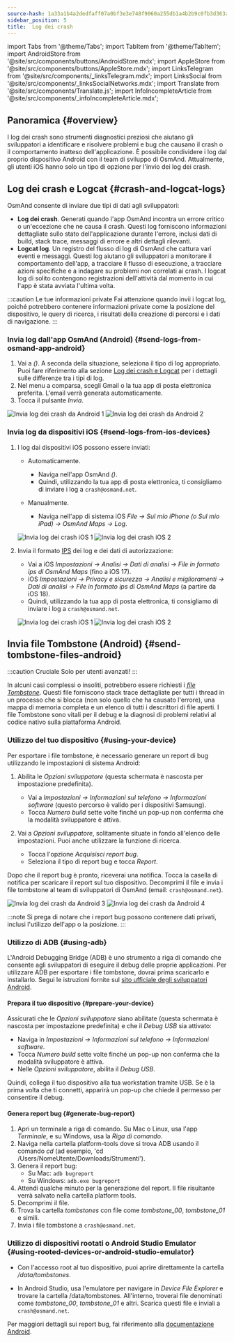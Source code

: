 ```yaml
---
source-hash: 1a33a1b4a2dedfaff07a0bf3e3e748f9060a255db1a4b2b9c0fb3d363a38cdf0
sidebar_position: 5
title:  Log dei crash
---
```

import Tabs from '@theme/Tabs';
import TabItem from '@theme/TabItem';
import AndroidStore from '@site/src/components/buttons/AndroidStore.mdx';
import AppleStore from '@site/src/components/buttons/AppleStore.mdx';
import LinksTelegram from '@site/src/components/_linksTelegram.mdx';
import LinksSocial from '@site/src/components/_linksSocialNetworks.mdx';
import Translate from '@site/src/components/Translate.js';
import InfoIncompleteArticle from '@site/src/components/_infoIncompleteArticle.mdx';



## Panoramica {#overview}

I log dei crash sono strumenti diagnostici preziosi che aiutano gli sviluppatori a identificare e risolvere problemi e bug che causano il crash o il comportamento inatteso dell'applicazione. È possibile condividere i log dal proprio dispositivo Android con il team di sviluppo di OsmAnd. Attualmente, gli utenti iOS hanno solo un tipo di opzione per l'invio dei log dei crash.


## Log dei crash e Logcat {#crash-and-logcat-logs}

OsmAnd consente di inviare due tipi di dati agli sviluppatori:

- **Log dei crash**. Generati quando l'app OsmAnd incontra un errore critico o un'eccezione che ne causa il crash. Questi log forniscono informazioni dettagliate sullo stato dell'applicazione durante l'errore, inclusi dati di build, stack trace, messaggi di errore e altri dettagli rilevanti.
- **Logcat log**. Un registro del flusso di log di OsmAnd che cattura vari eventi e messaggi. Questi log aiutano gli sviluppatori a monitorare il comportamento dell'app, a tracciare il flusso di esecuzione, a tracciare azioni specifiche e a indagare su problemi non correlati ai crash. I logcat log di solito contengono registrazioni dell'attività dal momento in cui l'app è stata avviata l'ultima volta.

:::caution Le tue informazioni private
Fai attenzione quando invii i logcat log, poiché potrebbero contenere informazioni private come la posizione del dispositivo, le query di ricerca, i risultati della creazione di percorsi e i dati di navigazione.
:::


### Invia log dall'app OsmAnd (Android) {#send-logs-from-osmand-app-android}

1. Vai a *<Translate android="true" ids="shared_string_menu,shared_string_help,send_crash_log"/> (<Translate android="true" ids="send_logcat_log"/>)*. A seconda della situazione, seleziona il tipo di log appropriato. Puoi fare riferimento alla sezione [Log dei crash e Logcat](#crash-and-logcat-logs) per i dettagli sulle differenze tra i tipi di log.
2. Nel menu a comparsa, scegli Gmail o la tua app di posta elettronica preferita. L'email verrà generata automaticamente.
3. Tocca il pulsante *Invia*.

![Invia log dei crash da Android 1](@site/static/img/troubleshooting/send_logs_andr_5.png)  ![Invia log dei crash da Android 2](@site/static/img/troubleshooting/send_logs_andr_2.png)


### Invia log da dispositivi iOS {#send-logs-from-ios-devices}

1. I log dai dispositivi iOS possono essere inviati:

    - Automaticamente.
        - Naviga nell'app OsmAnd *<Translate ios="true" ids="shared_string_menu,shared_string_help,report_an_issues"/> (<Translate ios="true" ids="send_log"/>)*.  
        - Quindi, utilizzando la tua app di posta elettronica, ti consigliamo di inviare i log a `crash@osmand.net`.

    - Manualmente.
        - Naviga nell'app di sistema iOS *File → Sul mio iPhone (o Sul mio iPad) → OsmAnd Maps → Log*.

    ![Invia log dei crash iOS 1](@site/static/img/troubleshooting/send_logs_ios_1.png)  ![Invia log dei crash iOS 2](@site/static/img/troubleshooting/send_logs_ios_2.png)

2. Invia il formato [IPS](https://docs.fileformat.com/misc/ips/#formats-for-ios-analytics-data) dei log e dei dati di autorizzazione:
    - Vai a iOS *Impostazioni → Analisi → Dati di analisi → File in formato ips di OsmAnd Maps* (fino a iOS 17).
    - iOS *Impostazioni → Privacy e sicurezza → Analisi e miglioramenti → Dati di analisi → File in formato ips di OsmAnd Maps* (a partire da iOS 18).
    - Quindi, utilizzando la tua app di posta elettronica, ti consigliamo di inviare i log a `crash@osmand.net`.

    ![Invia log dei crash iOS 1](@site/static/img/troubleshooting/send_log_ios.png)  ![Invia log dei crash iOS 2](@site/static/img/troubleshooting/log_1_ios.png)


## Invia file Tombstone (Android) {#send-tombstone-files-android}

:::caution Cruciale
Solo per utenti avanzati!
:::

In alcuni casi complessi o insoliti, potrebbero essere richiesti i *[file Tombstone](https://source.android.com/docs/core/tests/debug)*. Questi file forniscono stack trace dettagliate per tutti i thread in un processo che si blocca (non solo quello che ha causato l'errore), una mappa di memoria completa e un elenco di tutti i descrittori di file aperti. I file Tombstone sono vitali per il debug e la diagnosi di problemi relativi al codice nativo sulla piattaforma Android.


### Utilizzo del tuo dispositivo {#using-your-device}

Per esportare i file tombstone, è necessario generare un report di bug utilizzando le impostazioni di sistema Android:

1. Abilita le *Opzioni sviluppatore* (questa schermata è nascosta per impostazione predefinita).
    - Vai a *Impostazioni → Informazioni sul telefono → Informazioni software* (questo percorso è valido per i dispositivi Samsung).
    - Tocca *Numero build* sette volte finché un pop-up non conferma che la modalità sviluppatore è attiva.

2. Vai a *Opzioni sviluppatore*, solitamente situate in fondo all'elenco delle impostazioni. Puoi anche utilizzare la funzione di ricerca.
    - Tocca l'opzione *Acquisisci report bug*.
    - Seleziona il tipo di report bug e tocca *Report*.
  
Dopo che il report bug è pronto, riceverai una notifica. Tocca la casella di notifica per scaricare il report sul tuo dispositivo. Decomprimi il file e invia i file tombstone al team di sviluppatori di OsmAnd (email: `crash@osmand.net`).

![Invia log dei crash da Android 3](@site/static/img/troubleshooting/send_logs_andr_3.png)  ![Invia log dei crash da Android 4](@site/static/img/troubleshooting/send_logs_andr_4.png)

:::note
Si prega di notare che i report bug possono contenere dati privati, inclusi l'utilizzo dell'app o la posizione.
:::

### Utilizzo di ADB {#using-adb}

L'Android Debugging Bridge (ADB) è uno strumento a riga di comando che consente agli sviluppatori di eseguire il debug delle proprie applicazioni. Per utilizzare ADB per esportare i file tombstone, dovrai prima scaricarlo e installarlo. Segui le istruzioni fornite sul [sito ufficiale degli sviluppatori Android](https://developer.android.com/tools/releases/platform-tools).

#### Prepara il tuo dispositivo {#prepare-your-device}

Assicurati che le *Opzioni sviluppatore* siano abilitate (questa schermata è nascosta per impostazione predefinita) e che il *Debug USB* sia attivato:

- Naviga in *Impostazioni → Informazioni sul telefono → Informazioni software*.
- Tocca *Numero build* sette volte finché un pop-up non conferma che la modalità sviluppatore è attiva.
- Nelle *Opzioni sviluppatore*, abilita il *Debug USB*.

Quindi, collega il tuo dispositivo alla tua workstation tramite USB. Se è la prima volta che ti connetti, apparirà un pop-up che chiede il permesso per consentire il debug.

#### Genera report bug {#generate-bug-report}

1. Apri un terminale a riga di comando. Su Mac o Linux, usa l'app *Terminale*, e su Windows, usa la *Riga di comando*.
2. Naviga nella cartella platform-tools dove si trova ADB usando il comando *cd* (ad esempio, 'cd /Users/NomeUtente/Downloads/Strumenti').
3. Genera il report bug:
   - Su Mac: ```adb bugreport```
   - Su Windows: ```adb.exe bugreport```
4. Attendi qualche minuto per la generazione del report. Il file risultante verrà salvato nella cartella platform tools.
5. Decomprimi il file.
6. Trova la cartella *tombstones* con file come *tombstone_00*, *tombstone_01* e simili.
7. Invia i file tombstone a `crash@osmand.net`.

<!--
* Open the terminal and call the command:  
```adb bugreport ./output.zip```  
where output.zip is the name of the result file  

* Unzip the result file:  
```unzip file.zip -d destination_folder```  

* Find tombstones folder:  
```cd FS/data/tombstones```
Where you find files like  -->

### Utilizzo di dispositivi rootati o Android Studio Emulator {#using-rooted-devices-or-android-studio-emulator}

- Con l'accesso root al tuo dispositivo, puoi aprire direttamente la cartella */data/tombstones*.  

- In Android Studio, usa l'emulatore per navigare in *Device File Explorer* e trovare la cartella /data/tombstones. All'interno, troverai file denominati come *tombstone_00*, *tombstone_01* e altri. Scarica questi file e inviali a `crash@osmand.net`.

Per maggiori dettagli sui report bug, fai riferimento alla [documentazione Android](https://developer.android.com/studio/debug/bug-report).